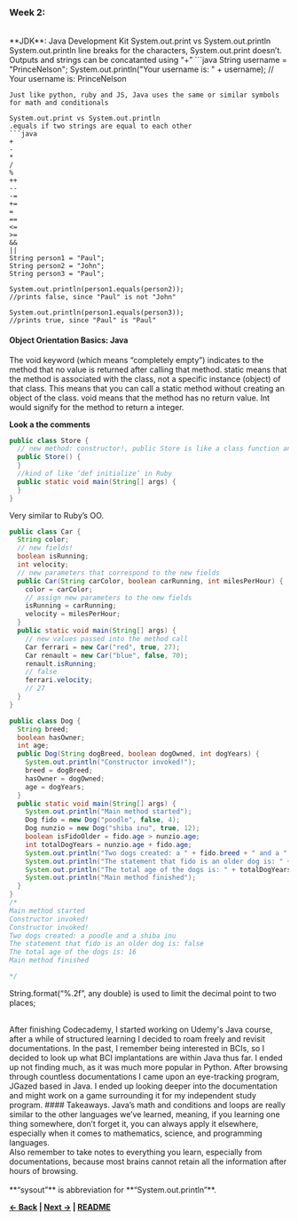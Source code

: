 ### Week 2:
<br>
**JDK**: Java Development Kit
System.out.print vs System.out.println
System.out.println line breaks for the characters, System.out.print doesn’t.
Outputs and strings can be concatanted using “+”
```java
String username = "PrinceNelson";
System.out.println("Your username is: " + username);
// Your username is: PrinceNelson


```
Just like python, ruby and JS, Java uses the same or similar symbols for math and conditionals

System.out.print vs System.out.println
.equals if two strings are equal to each other
```java
+
- 
*
/
%
++
--
-=
+=
=
==
<=
>=
&&
||
String person1 = "Paul";
String person2 = "John";
String person3 = "Paul";

System.out.println(person1.equals(person2));
//prints false, since "Paul" is not "John"

System.out.println(person1.equals(person3));
//prints true, since "Paul" is "Paul"
```

#### Object Orientation Basics: Java
The void keyword (which means “completely empty”) indicates to the method that no value is returned after calling that method.
static means that the method is associated with the class, not a specific instance (object) of that class. This means that you can call a static method without creating an object of the class.
void means that the method has no return value.
Int would signify for the method to return a integer.

**Look a the comments**

```java
public class Store {
  // new method: constructor!, public Store is like a class function and will wait until it is called on.
  public Store() {
  }
  //kind of like ‘def initialize’ in Ruby
  public static void main(String[] args) {
  }
}
```



Very similar to Ruby’s OO.
```java
public class Car {
  String color;
  // new fields!
  boolean isRunning;
  int velocity;
  // new parameters that correspond to the new fields
  public Car(String carColor, boolean carRunning, int milesPerHour) {
    color = carColor;
    // assign new parameters to the new fields
    isRunning = carRunning;
    velocity = milesPerHour;
  }
  public static void main(String[] args) {
    // new values passed into the method call
    Car ferrari = new Car("red", true, 27);
    Car renault = new Car("blue", false, 70);
    renault.isRunning;
    // false
    ferrari.velocity;
    // 27
  }
}
```

```java
public class Dog {
  String breed;
  boolean hasOwner;
  int age;
  public Dog(String dogBreed, boolean dogOwned, int dogYears) {
    System.out.println("Constructor invoked!");
    breed = dogBreed;
    hasOwner = dogOwned;
    age = dogYears;
  }
  public static void main(String[] args) {
    System.out.println("Main method started");
    Dog fido = new Dog("poodle", false, 4);
    Dog nunzio = new Dog("shiba inu", true, 12);
    boolean isFidoOlder = fido.age > nunzio.age;
    int totalDogYears = nunzio.age + fido.age;
    System.out.println("Two dogs created: a " + fido.breed + " and a " + nunzio.breed);
    System.out.println("The statement that fido is an older dog is: " + isFidoOlder);
    System.out.println("The total age of the dogs is: " + totalDogYears);
    System.out.println("Main method finished");
  }
}
/*
Main method started
Constructor invoked!
Constructor invoked!
Two dogs created: a poodle and a shiba inu
The statement that fido is an older dog is: false
The total age of the dogs is: 16
Main method finished

*/
```
String.format(“%.2f”, any double) is used to limit the decimal point to two places; 

<br>
After finishing Codecademy, I started working on Udemy's Java course, after a while of structured learning I decided to roam freely and revisit documentations. In the past, I remember being interested in BCIs, so I decided to look up what BCI implantations are within Java thus far. I ended up not finding much, as it was much more popular in Python. After browsing through countless documentations I came upon an eye-tracking program, JGazed based in Java. I ended up looking deeper into the documentation and might work on a game surrounding it for my independent study program.
#### Takeaways. 
Java’s math and conditions and loops are really similar to the other languages we’ve learned, meaning, if you learning one thing somewhere, don’t forget it, you can always apply it elsewhere, especially when it comes to mathematics, science, and programming languages.
<br>Also remember to take notes to everything you learn, especially from documentations, because most brains cannot retain all the information after hours of browsing.<br><br>**“sysout”** is abbreviation for **“System.out.println”**.

<b>[&larr; Back](Entry_1.md)  | [Next &rarr;](Entry_3.md) | [README](../README.md)</b>